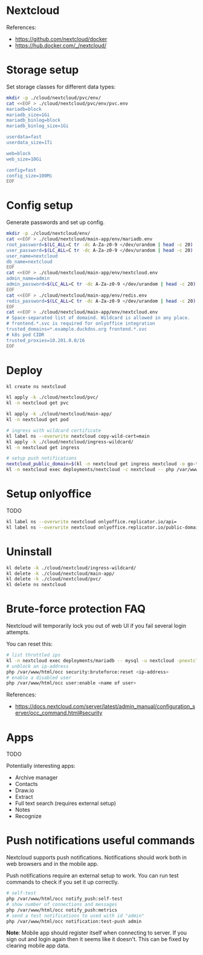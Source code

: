 
# Nextcloud

References:
- https://github.com/nextcloud/docker
- https://hub.docker.com/_/nextcloud/

# Storage setup

Set storage classes for different data types:

```bash
mkdir -p ./cloud/nextcloud/pvc/env/
cat <<EOF > ./cloud/nextcloud/pvc/env/pvc.env
mariadb=block
mariadb_size=1Gi
mariadb_binlog=block
mariadb_binlog_size=1Gi

userdata=fast
userdata_size=1Ti

web=block
web_size=10Gi

config=fast
config_size=100Mi
EOF
```

# Config setup

Generate passwords and set up config.

```bash
mkdir -p ./cloud/nextcloud/env/
cat <<EOF > ./cloud/nextcloud/main-app/env/mariadb.env
root_password=$(LC_ALL=C tr -dc A-Za-z0-9 </dev/urandom | head -c 20)
user_password=$(LC_ALL=C tr -dc A-Za-z0-9 </dev/urandom | head -c 20)
user_name=nextcloud
db_name=nextcloud
EOF
cat <<EOF > ./cloud/nextcloud/main-app/env/nextcloud.env
admin_name=admin
admin_password=$(LC_ALL=C tr -dc A-Za-z0-9 </dev/urandom | head -c 20)
EOF
cat <<EOF > ./cloud/nextcloud/main-app/env/redis.env
redis_password=$(LC_ALL=C tr -dc A-Za-z0-9 </dev/urandom | head -c 20)
EOF
cat <<EOF > ./cloud/nextcloud/main-app/env/nextcloud.env
# Space-separated list of domaind. Wildcard is allowed in any place.
# frontend.*.svc is required for onlyoffice integration
trusted_domains=*.example.duckdns.org frontend.*.svc
# k8s pod CIDR
trusted_proxies=10.201.0.0/16
EOF
```

# Deploy

```bash
kl create ns nextcloud

kl apply -k ./cloud/nextcloud/pvc/
kl -n nextcloud get pvc

kl apply -k ./cloud/nextcloud/main-app/
kl -n nextcloud get pod

# ingress with wildcard certificate
kl label ns --overwrite nextcloud copy-wild-cert=main
kl apply -k ./cloud/nextcloud/ingress-wildcard/
kl -n nextcloud get ingress

# setup push notifications
nextcloud_public_domain=$(kl -n nextcloud get ingress nextcloud -o go-template --template="{{range .spec.rules}}{{.host}}{{end}}")
kl -n nextcloud exec deployments/nextcloud -c nextcloud -- php /var/www/html/occ config:app:set notify_push base_endpoint --value="https://${nextcloud_public_domain}/push"
```

# Setup onlyoffice

TODO

```bash
kl label ns --overwrite nextcloud onlyoffice.replicator.io/api=
kl label ns --overwrite nextcloud onlyoffice.replicator.io/public-domain=
```

# Uninstall

```bash
kl delete -k ./cloud/nextcloud/ingress-wildcard/
kl delete -k ./cloud/nextcloud/main-app/
kl delete -k ./cloud/nextcloud/pvc/
kl delete ns nextcloud
```

# Brute-force protection FAQ

Nextcloud will temporarily lock you out of web UI if you fail several login attempts.

You can reset this:

```bash
# list throttled ips
kl -n nextcloud exec deployments/mariadb -- mysql -u nextcloud -pnextcloud --database nextcloud -e "select * from oc_bruteforce_attempts;"
# unblock an ip-address
php /var/www/html/occ security:bruteforce:reset <ip-address>
# enable a disabled user
php /var/www/html/occ user:enable <name of user>
```

References:
- https://docs.nextcloud.com/server/latest/admin_manual/configuration_server/occ_command.html#security

# Apps

TODO

Potentially interesting apps:
- Archive manager
- Contacts
- Draw.io
- Extract
- Full text search (requires external setup)
- Notes
- Recognize

# Push notifications useful commands

Nextcloud supports push notifications.
Notifications should work both in web browsers and in the mobile app.

Push notifications require an external setup to work.
You can run test commands to check if you set it up correctly.

```bash
# self-test
php /var/www/html/occ notify_push:self-test
# show number of connections and messages
php /var/www/html/occ notify_push:metrics
# send a test notifications to used with id "admin"
php /var/www/html/occ notification:test-push admin
```

**Note**: Mobile app should register itself when connecting to server.
If you sign out and login again then it seems like it doesn't.
This can be fixed by clearing mobile app data.
